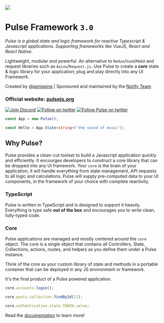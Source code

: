 <img src="https://i.ibb.co/nPLDJ12/Screen-Shot-2020-10-22-at-18-54-45.png" marginLeft="-5px"></img>

# Pulse Framework `3.0`

_Pulse is a global state and logic framework for reactive Typescript & Javascript applications. Supporting frameworks like VueJS, React and React Native._

Lightweight, modular and powerful. An alternative to `Redux`/`VueX`/`MobX` and request libraries such as `Axios`/`Request.js`. Use Pulse to create a **_core_** state & logic library for your application; plug and play directly into any UI Framework.

Created by [@jamiepine]() | Sponsored and maintained by the [Notify Team]()

### Official website: [pulsejs.org](https://pulsejs.org/v3/introduction/what-is-pulse.html)

<p align="left">
  <a href="https://discord.gg/RjG8ShB"><img src="https://discordapp.com/api/guilds/658189217746255881/embed.png" alt="Join Discord"></a>
   <a href="https://twitter.com/jamiepine"><img src="https://img.shields.io/twitter/follow/jamiepine.svg?label=Jamie's Twitter" alt="Follow on twitter"></a>
  <a href="https://twitter.com/pulseframework"><img src="https://img.shields.io/twitter/follow/pulseframework.svg?label=Pulse+Twitter" alt="Follow Pulse on twitter"></a>
</p>

```ts
const App = new Pulse();

const Hello = App.State<string>('the sound of music');
```

## Why Pulse?

Pulse provides a clean-cut toolset to build a Javascript application quickly and efficiently. It encourges developers to construct a core library that can be dropped into any UI framework. Your `core` is the brain of your application, it will handle everything from state management, API requests to all logic and calculations. Pulse will supply pre-computed data to your UI components, in the framework of your choice with complete reactivity.

### TypeScript

Pulse is written in TypeScript and is designed to support it heavily. Everything is type safe **out of the box** and encourages you to write clean, fully-typed code.

### Core

Pulse applications are managed and mostly centered around the `core` object. The core is a single object that contains all Controllers, State, Collections, actions, routes, and helpers as you define them under a Pulse instance.

Think of the core as your custom library of state and methods in a portable container that can be deployed in any JS environment or framework.

It's the final product of a Pulse powered application.

```ts
core.accounts.login();

core.posts.collection.findById(21);

core.authentication.state.TOKEN.value;
```

Read the [documentation](https://pulsejs.org/v3/introduction/what-is-pulse.html) to learn more!
